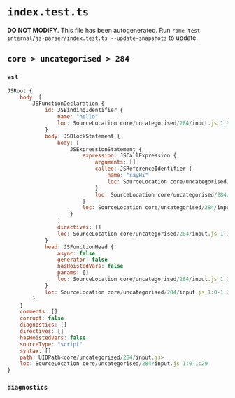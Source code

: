 # `index.test.ts`

**DO NOT MODIFY**. This file has been autogenerated. Run `rome test internal/js-parser/index.test.ts --update-snapshots` to update.

## `core > uncategorised > 284`

### `ast`

```javascript
JSRoot {
	body: [
		JSFunctionDeclaration {
			id: JSBindingIdentifier {
				name: "hello"
				loc: SourceLocation core/uncategorised/284/input.js 1:9-1:14 (hello)
			}
			body: JSBlockStatement {
				body: [
					JSExpressionStatement {
						expression: JSCallExpression {
							arguments: []
							callee: JSReferenceIdentifier {
								name: "sayHi"
								loc: SourceLocation core/uncategorised/284/input.js 1:19-1:24 (sayHi)
							}
							loc: SourceLocation core/uncategorised/284/input.js 1:19-1:26
						}
						loc: SourceLocation core/uncategorised/284/input.js 1:19-1:27
					}
				]
				directives: []
				loc: SourceLocation core/uncategorised/284/input.js 1:17-1:29
			}
			head: JSFunctionHead {
				async: false
				generator: false
				hasHoistedVars: false
				params: []
				loc: SourceLocation core/uncategorised/284/input.js 1:14-1:16
			}
			loc: SourceLocation core/uncategorised/284/input.js 1:0-1:29
		}
	]
	comments: []
	corrupt: false
	diagnostics: []
	directives: []
	hasHoistedVars: false
	sourceType: "script"
	syntax: []
	path: UIDPath<core/uncategorised/284/input.js>
	loc: SourceLocation core/uncategorised/284/input.js 1:0-1:29
}
```

### `diagnostics`

```

```
